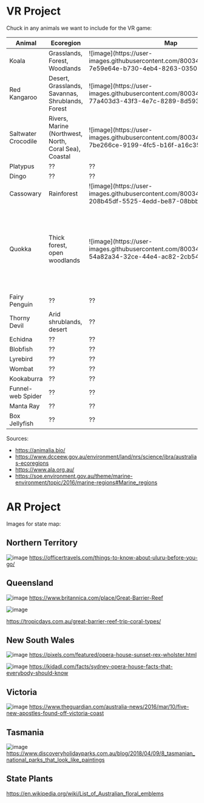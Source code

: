 # VR Project

Chuck in any animals we want to include for the VR game:

<table>
<thead>
<tr>
<th>Animal</th>
<th>Ecoregion</th>
<th>Map</th>
<th>Hint 1</th>
<th>Hint 2</th>
<th>Hint 3</th>
</tr>
</thead>
<tbody>
<tr>
  <td>Koala</td>
  <td>Grasslands, Forest, Woodlands</td>
  <td>![image](https://user-images.githubusercontent.com/80034359/189865300-7e59e64e-b730-4eb4-8263-0350b8e26dd8.png)</td>
  <td>??</td>
  <td>??</td>
  <td>??</td>
</tr>
  
<tr>
  <td>Red Kangaroo</td>
  <td>Desert, Grasslands, Savannas, Shrublands, Forest</td>
  <td>![image](https://user-images.githubusercontent.com/80034359/189874360-77a403d3-43f3-4e7c-8289-8d593da397a5.png)</td>
  <td>??</td>
  <td>??</td>
  <td>??</td>
</tr>
  
<tr>
  <td>Saltwater Crocodile</td>
  <td>Rivers, Marine (Northwest, North, Coral Sea), Coastal</td>
  <td>![image](https://user-images.githubusercontent.com/80034359/189881799-7be266ce-9199-4fc5-b16f-a16c352bd95c.png)</td>
  <td>??</td>
  <td>??</td>
  <td>??</td>
</tr>
  
<tr>
<td>Platypus</td>
<td>??</td>
<td>??</td>
</tr>
  
<tr>
<td>Dingo</td>
<td>??</td>
<td>??</td>
</tr>

<tr>
  <td>Cassowary</td>
  <td>Rainforest</td>
  <td>![image](https://user-images.githubusercontent.com/80034359/189044007-208b45df-5525-4edd-be87-08bbbdfb8832.png)</td>
  <td>Fruit-centric diet</td>
  <td>??</td>
  <td>??</td>
</tr>
  
<tr>
  <td>Quokka</td>
  <td>Thick forest, open woodlands</td>
  <td>![image](https://user-images.githubusercontent.com/80034359/189046985-54a82a34-32ce-44e4-ac82-2cb54cec0a6b.png)</td>
  <td>Quokkas are herbivorous, with a diet consisting primarily of wild grasses and vegetation</td>
  <td>Quokkas typically live close to sources of fresh water</td>
  <td>The introduction of predators has significantly reduced the number of quokkas in mainland Australia</td>
</tr>
  
<tr>
<td>Fairy Penguin</td>
<td>??</td>
<td>??</td>
</tr>
  
<tr>
<td>Thorny Devil</td>
<td>Arid shrublands, desert</td>
<td>??</td>
</tr>
  
<tr>
<td>Echidna</td>
<td>??</td>
<td>??</td>
</tr>
  
<tr>
<td>Blobfish</td>
<td>??</td>
<td>??</td>
</tr>

<tr>
<td>Lyrebird</td>
<td>??</td>
<td>??</td>
</tr>

<tr>
<td>Wombat</td>
<td>??</td>
<td>??</td>
</tr>
  
<tr>
<td>Kookaburra</td>
<td>??</td>
<td>??</td>
</tr>

<tr>
<td>Funnel-web Spider</td>
<td>??</td>
<td>??</td>
</tr>
  
<tr>
<td>Manta Ray</td>
<td>??</td>
<td>??</td>
</tr>
  
<tr>
<td>Box Jellyfish</td>
<td>??</td>
<td>??</td>
</tr>

  
</tbody>
</table>

Sources:
* https://animalia.bio/
* https://www.dcceew.gov.au/environment/land/nrs/science/ibra/australias-ecoregions
* https://www.ala.org.au/
* https://soe.environment.gov.au/theme/marine-environment/topic/2016/marine-regions#Marine_regions

# AR Project

Images for state map:

## Northern Territory
![image](https://user-images.githubusercontent.com/80034359/189053506-9eac3b7d-c53b-4f09-9819-7aebba5e73a8.png)
https://officertravels.com/things-to-know-about-uluru-before-you-go/

## Queensland
![image](https://user-images.githubusercontent.com/80034359/189054757-1ea2fff9-9e85-437c-ad69-020c821ca694.png)
https://www.britannica.com/place/Great-Barrier-Reef

![image](https://user-images.githubusercontent.com/80034359/190332181-ca5684f6-c98f-4bd1-a985-f7d29c6f204c.png)

https://tropicdays.com.au/great-barrier-reef-trip-coral-types/

## New South Wales
![image](https://user-images.githubusercontent.com/80034359/189057914-60fca6ce-989e-4f80-a957-8dbf9de66b7d.png)
https://pixels.com/featured/opera-house-sunset-rex-wholster.html

![image](https://user-images.githubusercontent.com/80034359/190328475-38c2bf80-1528-4fce-9aaf-0f5280b1650a.png)
https://kidadl.com/facts/sydney-opera-house-facts-that-everybody-should-know

## Victoria
![image](https://user-images.githubusercontent.com/80034359/190331850-fd336c6c-d04c-4c4b-953a-57bc472eb4c7.png)
https://www.theguardian.com/australia-news/2016/mar/10/five-new-apostles-found-off-victoria-coast

## Tasmania
![image](https://user-images.githubusercontent.com/80034359/190332745-ff3f4923-25a0-4b5e-9085-46c35bd14308.png)
https://www.discoveryholidayparks.com.au/blog/2018/04/09/8_tasmanian_national_parks_that_look_like_paintings

## State Plants
https://en.wikipedia.org/wiki/List_of_Australian_floral_emblems

